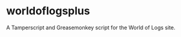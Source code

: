 worldoflogsplus
===============

A Tamperscript and Greasemonkey script for the World of Logs site.

